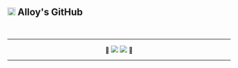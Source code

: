 ## <img src="https://github.com/DDididingding/DDididingding/assets/68099714/741e38e2-5977-445e-ae65-035a4c151bd3" width="18" height="18"/> Alloy's GitHub
<br/>
<hr/>
<p align="center">
  🎉
<img src="http://mazassumnida.wtf/api/pastel/generate_badge?boj=erik1201"/>
<img src="http://mazandi.herokuapp.com/api?handle=erik1201&theme=cold"/>
  🎉
</p>
<hr/>

<!--
**DDididingding/DDididingding** is a ✨ _special_ ✨ repository because its `README.md` (this file) appears on your GitHub profile.

Here are some ideas to get you started:

- 🔭 I’m currently working on ...
- 🌱 I’m currently learning ...
- 👯 I’m looking to collaborate on ...
- 🤔 I’m looking for help with ...
- 💬 Ask me about ...
- 📫 How to reach me: ...
- 😄 Pronouns: ...
- ⚡ Fun fact: ...
-->
